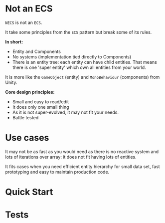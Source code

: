 # Not an ECS

`NECS` is not an `ECS`.

It take some principles from the `ECS` pattern but break some of its rules.

**In short:**

- Entity and Components
- No systems (implementation tied directly to Components)
- There is an entity tree: each entity can have child entities. That means there is one 'super entity' which own all
entities from your world.

It is more like the `GameObject` (entity) and `MonoBehaviour` (components) from Unity.

**Core design principles:**

- Small and easy to read/edit
- It does only one small thing
- As it is not super-evolved, it may not fit your needs.
- Battle tested

# Use cases

It may not be as fast as you would need as there is no reactive system and lots of iterations over array: it does not
fit having lots of entities.

It fits cases when you need efficient entity hierarchy for small data set, fast prototyping and easy to maintain production code.

# Quick Start

# Tests
